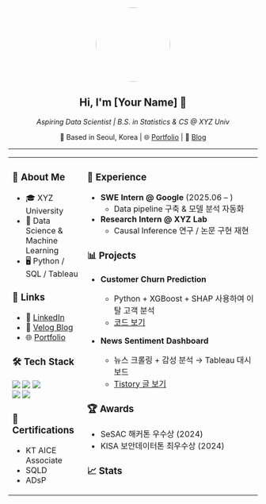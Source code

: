 <!-- 가운데 정렬 -->
<div align="center">
  <img src="https://avatars.githubusercontent.com/u/your-github-id" width="150" style="border-radius: 50%" />
  <h2>Hi, I'm [Your Name] 👋</h2>
  <p><i>Aspiring Data Scientist | B.S. in Statistics & CS @ XYZ Univ</i></p>
  <p>📍 Based in Seoul, Korea | 🌐 <a href="https://yourwebsite.com">Portfolio</a> | 📝 <a href="https://velog.io/@yourvelog">Blog</a></p>
</div>

<hr/>

<!-- 2단 레이아웃 시작 -->
<table>
  <tr>
    <!-- 왼쪽 단: 프로필 요약 -->
    <td width="30%" valign="top">
      
  ### 👤 About Me
  - 🎓 XYZ University
  - 🧪 Data Science & Machine Learning
  - 🖥 Python / SQL / Tableau
  
  ### 🔗 Links
  - 💼 [LinkedIn](https://linkedin.com/in/yourname)
  - 📝 [Velog Blog](https://velog.io/@yourvelog)
  - 🌐 [Portfolio](https://yourwebsite.com)
  
  ### 🛠 Tech Stack
  <p align="left">
    <img src="https://img.shields.io/badge/Python-3776AB?style=flat&logo=python&logoColor=white"/>
    <img src="https://img.shields.io/badge/Pandas-150458?style=flat&logo=pandas&logoColor=white"/>
    <img src="https://img.shields.io/badge/SQL-4479A1?style=flat&logo=postgresql&logoColor=white"/><br/>
    <img src="https://img.shields.io/badge/Scikit Learn-F7931E?style=flat&logo=scikitlearn&logoColor=white"/>
    <img src="https://img.shields.io/badge/Tableau-E97627?style=flat&logo=Tableau&logoColor=white"/>
  </p>
  
  ### 📜 Certifications
  - KT AICE Associate
  - SQLD
  - ADsP
  
  </td>
    
  <!-- 오른쪽 단: 주요 이력 -->
  <td width="70%" valign="top">
    
  ### 💼 Experience
  - **SWE Intern @ Google** (2025.06 – )
    - Data pipeline 구축 & 모델 분석 자동화
  - **Research Intern @ XYZ Lab**
    - Causal Inference 연구 / 논문 구현 재현

  ### 📊 Projects
  - **Customer Churn Prediction**
    - Python + XGBoost + SHAP 사용하여 이탈 고객 분석
    - [코드 보기](https://github.com/yourid/churn-predict)
  
  - **News Sentiment Dashboard**
    - 뉴스 크롤링 + 감성 분석 → Tableau 대시보드
    - [Tistory 글 보기](https://yourblog.tistory.com)
    
  ### 🏆 Awards
  - SeSAC 해커톤 우수상 (2024)
  - KISA 보안데이터톤 최우수상 (2024)

  ### 📈 Stats
  <p align="left">
    <img src="https://github-readme-stats.vercel.app/api?usernam
